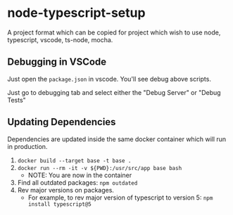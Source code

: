 # node-typescript-setup

A project format which can be copied for project which wish to use node, typescript, vscode, ts-node, mocha.

## Debugging in VSCode
Just open the `package.json` in vscode. You'll see debug above scripts.

Just go to debugging tab and select either the "Debug Server" or "Debug Tests"

## Updating Dependencies

Dependencies are updated inside the same docker container which will run in production.

1. `docker build --target base -t base .`
2. `docker run --rm -it -v ${PWD}:/usr/src/app base bash`
    - NOTE: You are now in the container
3. Find all outdated packages: `npm outdated`
4. Rev major versions on packages.
    - For example, to rev major version of typescript to version 5: `npm install typescript@5`
